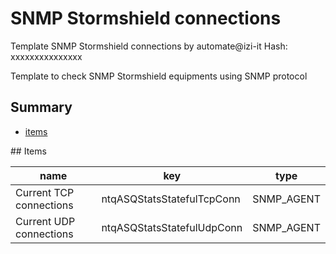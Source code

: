 # SNMP Stormshield connections
Template SNMP Stormshield connections by automate@izi-it
Hash: xxxxxxxxxxxxxxx

Template to check SNMP Stormshield equipments using SNMP protocol
## Summary
* [items](#items)

<a name="items" />
## Items

| name | key | type |
| ------------- |------------- |------------- |
| Current TCP connections | ntqASQStatsStatefulTcpConn | SNMP_AGENT |
| Current UDP connections | ntqASQStatsStatefulUdpConn | SNMP_AGENT |
